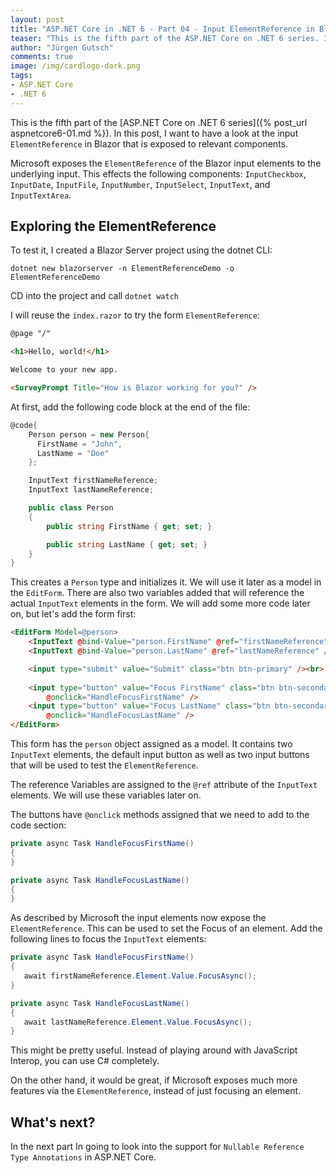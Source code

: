 ```yaml
---
layout: post
title: "ASP.NET Core in .NET 6 - Part 04 - Input ElementReference in Blazor"
teaser: "This is the fifth part of the ASP.NET Core on .NET 6 series. In this post, I want to have a look at the input ElementReference in Blazor that is exposed to relevant components."
author: "Jürgen Gutsch"
comments: true
image: /img/cardlogo-dark.png
tags: 
- ASP.NET Core
- .NET 6
---
```


This is the fifth part of the [ASP.NET Core on .NET 6 series]({% post_url aspnetcore6-01.md %}). In this post, I want to have a look at the input `ElementReference` in Blazor that is exposed to relevant components.

Microsoft exposes the `ElementReference` of the Blazor input elements to the underlying input. This effects the following components:  `InputCheckbox`, `InputDate`, `InputFile`, `InputNumber`, `InputSelect`, `InputText`, and `InputTextArea`. 

## Exploring the ElementReference

To test it, I created a Blazor Server project using the dotnet CLI:

~~~shell 
dotnet new blazorserver -n ElementReferenceDemo -o ElementReferenceDemo
~~~

CD into the project and call `dotnet watch`

I will reuse the  `index.razor` to try the form `ElementReference`:

~~~ html 
@page "/"

<h1>Hello, world!</h1>

Welcome to your new app.

<SurveyPrompt Title="How is Blazor working for you?" />
~~~

At first, add the following code block at the end of the file:

~~~csharp
@code{
    Person person = new Person{
      FirstName = "John",
      LastName = "Doe"
    };

    InputText firstNameReference;
    InputText lastNameReference;

    public class Person
    {
        public string FirstName { get; set; }

        public string LastName { get; set; }
    }
}
~~~

This creates a `Person` type and initializes it. We will use it later as a model in the `EditForm`.  There are also two variables added that will reference the actual `InputText` elements in the form. We will add some more code later on, but let's add the form first:

~~~html
<EditForm Model=@person>
    <InputText @bind-Value="person.FirstName" @ref="firstNameReference" /><br>
    <InputText @bind-Value="person.LastName" @ref="lastNameReference" /><br>

    <input type="submit" value="Submit" class="btn btn-primary" /><br>
    
    <input type="button" value="Focus FirstName" class="btn btn-secondary" 
        @onclick="HandleFocusFirstName" />
    <input type="button" value="Focus LastName" class="btn btn-secondary" 
        @onclick="HandleFocusLastName" />
</EditForm>
~~~

This form has the `person` object assigned as a model. It contains two `InputText` elements, the default input button as well as two input buttons that will be used to test the `ElementReference`.

The reference Variables are assigned to the `@ref` attribute of the `InputText` elements. We will use these variables later on.

The buttons have `@onclick` methods assigned that we need to add to the code section:

~~~csharp
private async Task HandleFocusFirstName()
{
}

private async Task HandleFocusLastName()
{
}
~~~

As described by Microsoft the input elements now expose the `ElementReference`. This can be used to set the Focus of an element. Add the following lines to focus the `InputText` elements:

 ~~~csharp
private async Task HandleFocusFirstName()
{
    await firstNameReference.Element.Value.FocusAsync();
}

private async Task HandleFocusLastName()
{
    await lastNameReference.Element.Value.FocusAsync();
}
 ~~~

This might be pretty useful. Instead of playing around with JavaScript Interop, you can use C# completely.

On the other hand, it would be great, if Microsoft exposes much more features via the `ElementReference`, instead of just focusing an element. 

## What's next?

In the next part In going to look into the support for `Nullable Reference Type Annotations` in ASP.NET Core.